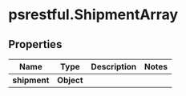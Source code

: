 # psrestful.ShipmentArray

## Properties
Name | Type | Description | Notes
------------ | ------------- | ------------- | -------------
**shipment** | **Object** |  | 
